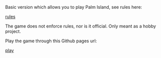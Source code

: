 Basic version which allows you to play Palm Island, see rules here:

[rules](https://www.play-in.com/pdf/rules_games/palm_island_rules_en.pdf)

The game does not enforce rules, nor is it official. Only meant as a hobby project.

Play the game through this Github pages url:

[play](https://vbe-elvis.github.io/palm-island/index.html)
